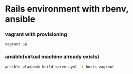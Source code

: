 # Rails environment with rbenv, ansible

### vagrant with provisioning

```sh
vagrant up
```

### ansible(virtual machine already exists)

```sh
ansible-playbook build-server.yml -i hosts-vagrant 
```


